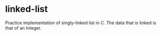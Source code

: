 # linked-list
Practice implementation of singly-linked list in C. The data that is linked is that of an Integer.
